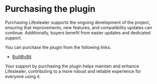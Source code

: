# Purchasing the plugin

Purchasing Lifestealer supports the ongoing development of the project, ensuring that improvements, new features, and
compatibility updates can continue. Additionally, buyers benefit from easier updates and dedicated support.

You can purchase the plugin from the following links:

- [BuiltByBit](https://builtbybit.com/resources/lifestealer.60605/)

Your support by purchasing the plugin helps maintain and enhance Lifestealer, contributing to a more robust and reliable
experience for everyone using it.